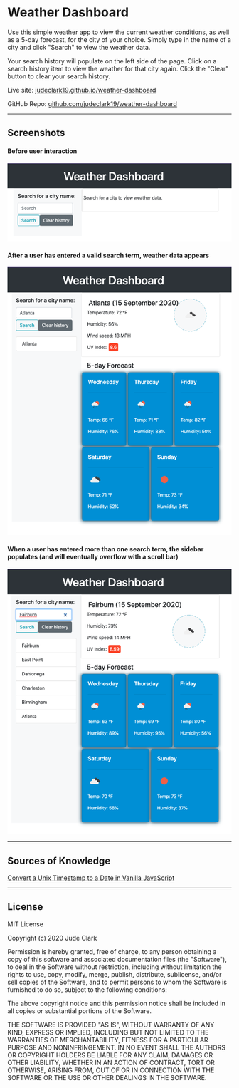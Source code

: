 # Weather Dashboard
Use this simple weather app to view the current weather conditions, as well as a 5-day forecast, for the city of your choice. Simply type in the name of a city and click "Search" to view the weather data.

Your search history will populate on the left side of the page. Click on a search history item to view the weather for that city again. Click the "Clear" button to clear your search history.

Live site: [judeclark19.github.io/weather-dashboard](https://judeclark19.github.io/weather-dashboard/)

GitHub Repo: [github.com/judeclark19/weather-dashboard](https://github.com/judeclark19/weather-dashboard)

***

## Screenshots

#### Before user interaction
![Dashboard before user interaction](./Assets/Screenshots/weather-dash.png)

#### After a user has entered a valid search term, weather data appears
![Showing weather data for most recent search](./Assets/Screenshots/one_search_result.png)

#### When a user has entered more than one search term, the sidebar populates (and will eventually overflow with a scroll bar)
![Multiple search results](./Assets/Screenshots/multiple_search_results.png)


***

## Sources of Knowledge
[Convert a Unix Timestamp to a Date in Vanilla JavaScript](https://coderrocketfuel.com/article/convert-a-unix-timestamp-to-a-date-in-vanilla-javascript)

***

## License
MIT License

Copyright (c) 2020 Jude Clark

Permission is hereby granted, free of charge, to any person obtaining a copy
of this software and associated documentation files (the "Software"), to deal
in the Software without restriction, including without limitation the rights
to use, copy, modify, merge, publish, distribute, sublicense, and/or sell
copies of the Software, and to permit persons to whom the Software is
furnished to do so, subject to the following conditions:

The above copyright notice and this permission notice shall be included in all
copies or substantial portions of the Software.

THE SOFTWARE IS PROVIDED "AS IS", WITHOUT WARRANTY OF ANY KIND, EXPRESS OR
IMPLIED, INCLUDING BUT NOT LIMITED TO THE WARRANTIES OF MERCHANTABILITY,
FITNESS FOR A PARTICULAR PURPOSE AND NONINFRINGEMENT. IN NO EVENT SHALL THE
AUTHORS OR COPYRIGHT HOLDERS BE LIABLE FOR ANY CLAIM, DAMAGES OR OTHER
LIABILITY, WHETHER IN AN ACTION OF CONTRACT, TORT OR OTHERWISE, ARISING FROM,
OUT OF OR IN CONNECTION WITH THE SOFTWARE OR THE USE OR OTHER DEALINGS IN THE
SOFTWARE.
